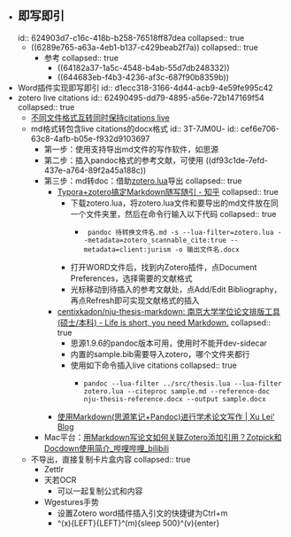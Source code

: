 - ## 即写即引
  id:: 624903d7-c16c-418b-b258-76518ff87dea
  collapsed:: true
	- ((6289e765-a63a-4eb1-b137-c429beab2f7a))
	  collapsed:: true
		- 参考
		  collapsed:: true
			- ((64182a37-1a5c-4548-b4ab-55d7db248332))
			- ((644683eb-f4b3-4236-af3c-687f90b8359b))
- Word插件实现即写即引
  id:: d1ecc318-3166-4d44-acb9-4e59fe995c42
- zotero live citations
  id:: 62490495-dd79-4895-a56e-72b147169f54
  collapsed:: true
	- [不同文件格式互转同时保持citations live](https://www.zotero.org/support/kb/moving_documents_between_word_processors)
	- md格式转包含live citations的docx格式
	  id:: 3T-7JM0U-
	  id:: cef6e706-63c8-4afb-b05e-f932d9103697
		- 第一步：使用支持导出md文件的写作软件，如思源
		- 第二步：插入pandoc格式的参考文献，可使用 ((df93c1de-7efd-437e-a764-89f2a45a188c))
		- 第三步：md转doc：借助[zotero.lua](https://retorque.re/zotero-better-bibtex/exporting/pandoc/)导出
		  collapsed:: true
			- [Typora+zotero搞定Markdown随写随引 - 知乎](https://zhuanlan.zhihu.com/p/163196155)
			  collapsed:: true
				- 下载zotero.lua，将zotero.lua文件和要导出的md文件放在同一个文件夹里，然后在命令行输入以下代码
				  collapsed:: true
					- ``` Command Prompt
					   pandoc 待转换文件名.md -s --lua-filter=zotero.lua --metadata=zotero_scannable_cite:true --metadata=client:jurism -o 输出文件名.docx 
					  
					  ```
				- 打开WORD文件后，找到内Zotero插件，点Document Preferences，选择需要的文献格式
				- 光标移动到待插入的参考文献处，点Add/Edit Bibliography，再点Refresh即可实现文献格式的插入
			- [centixkadon/nju-thesis-markdown: 南京大学学位论文排版工具(硕士/本科) - Life is short, you need Markdown.](https://github.com/centixkadon/nju-thesis-markdown)
			  collapsed:: true
				- 思源1.9.6的pandoc版本可用，使用时不能开dev-sidecar
				- 内置的sample.bib需要导入zotero，哪个文件夹都行
				- 使用如下命令插入live citations
				  collapsed:: true
					- ```command line
					  pandoc --lua-filter ../src/thesis.lua --lua-filter zotero.lua --citeproc sample.md --reference-doc nju-thesis-reference.docx --output sample.docx
					  
					  ```
			- [使用Markdown(思源笔记+Pandoc)进行学术论文写作 | Xu Lei' Blog](https://xulei.vercel.app/%E4%BD%BF%E7%94%A8Markdown%E6%80%9D%E6%BA%90%E7%AC%94%E8%AE%B0%E4%B8%8EPandoc%E8%BF%9B%E8%A1%8C%E5%AD%A6%E6%9C%AF%E8%AE%BA%E6%96%87%E5%86%99%E4%BD%9C/#more)
		- Mac平台：[用Markdown写论文如何关联Zotero添加引用？Zotpick和Docdown使用简介_哔哩哔哩_bilibili](https://www.bilibili.com/video/av413261904/)
	- 不导出，直接复制卡片盒内容
	  collapsed:: true
		- Zettlr
		- 天若OCR
			- 可以一起复制公式和内容
		- Wgestures手势
			- 设置Zotero word插件插入引文的快捷键为Ctrl+m
			- ^(x){LEFT}{LEFT}^(m){sleep 500}^(v){enter}